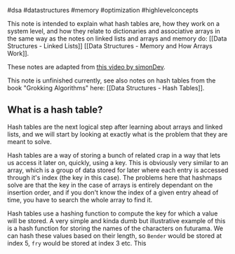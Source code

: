 #dsa #datastructures #memory #optimization #highlevelconcepts 

This note is intended to explain what hash tables are, how they work on a system level, and how they relate to dictionaries and associative arrays in the same way as the notes on linked lists and arrays and memory do: [[Data Structures - Linked Lists]] [[Data Structures - Memory and How Arrays Work]].

These notes are adapted from [this video by simonDev](https://www.youtube.com/watch?v=S5NY1fqisSY&t=46s).

This note is unfinished currently, see also notes on hash tables from the book "Grokking Algorithms" here: [[Data Structures - Hash Tables]].

## What is a hash table?
Hash tables are the next logical step after learning about arrays and linked lists, and we will start by looking at exactly what is the problem that they are meant to solve.

Hash tables are a way of storing a bunch of related crap in a way that lets us access it later on, quickly, using a key. This is obviously very similar to an array, which is a group of data stored for later where each entry is accessed through it's index (the key in this case). The problems here that hashmaps solve are that the key in the case of arrays is entirely dependant on the insertion order, and if you don't know the index of a given entry ahead of time, you have to search the whole array to find it.

Hash tables use a hashing function to compute the key for which a value will be stored. A very simple and kinda dumb but illustrative example of this is a hash function for storing the names of the characters on futurama. We can hash these values based on their length, so `Bender` would be stored at index 5, `fry` would be stored at index 3 etc. This 